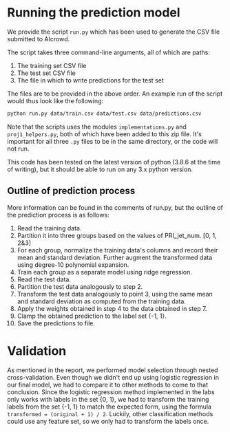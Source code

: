 # Running the prediction model

We provide the script `run.py` which has been used to generate the CSV file submitted to AIcrowd.

The script takes three command-line arguments, all of which are paths:
1. The training set CSV file
2. The test set CSV file
3. The file in which to write predictions for the test set

The files are to be provided in the above order. An example run of the script would thus look like the following:
```bash
python run.py data/train.csv data/test.csv data/predictions.csv
```

Note that the scripts uses the modules `implementations.py` and `proj1_helpers.py`, both of which have been added to this zip file. It's important for all three `.py` files to be in the same directory, or the code will not run.

This code has been tested on the latest version of python (3.8.6 at the time of writing), but it should be able to run on any 3.x python version.

## Outline of prediction process

More information can be found in the comments of run.py, but the outline of the prediction process is as follows:

1. Read the training data.
2. Partition it into three groups based on the values of PRI_jet_num. [0, 1, 2&3]
3. For each group, normalize the training data's columns and record their mean and standard deviation. Further augment the transformed data using degree-10 polynomial expansion.
4. Train each group as a separate model using ridge regression.
5. Read the test data.
6. Partition the test data analogously to step 2.
7. Transform the test data analogously to point 3, using the same mean and standard deviation as computed from the training data.
8. Apply the weights obtained in step 4 to the data obtained in step 7.
9. Clamp the obtained prediction to the label set {-1, 1}.
10. Save the predictions to file.

# Validation
As mentioned in the report, we performed model selection through nested cross-validation.
Even though we didn't end up using logistic regression in our final model, we had to compare it to other methods to come to that conclusion. Since the logistic regression method implemented in the labs only works with labels in the set {0, 1}, we had to transform the training labels from the set {-1, 1} to match the expected form, using the formula `transformed = (original + 1) / 2`. Luckily, other classification methods could use any feature set, so we only had to transform the labels once.
